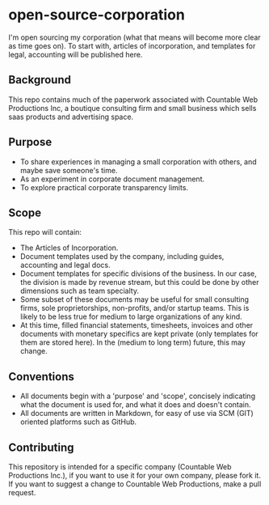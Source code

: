 # open-source-corporation
I'm open sourcing my corporation (what that means will become more clear as time goes on). To start with, articles of incorporation, and templates for legal, accounting will be published here.

## Background
This repo contains much of the paperwork associated with Countable Web Productions Inc, a boutique consulting firm and small business which sells saas products and advertising space.

## Purpose
  * To share experiences in managing a small corporation with others, and maybe save someone's time.
  * As an experiment in corporate document management.
  * To explore practical corporate transparency limits.

## Scope
This repo will contain:
  * The Articles of Incorporation.
  * Document templates used by the company, including guides, accounting and legal docs.
  * Document templates for specific divisions of the business. In our case, the division is made by revenue stream, but this could be done by other dimensions such as team specialty.
  * Some subset of these documents may be useful for small consulting firms, sole proprietorships, non-profits, and/or startup teams. This is likely to be less true for medium to large organizations of any kind.
  * At this time, filled financial statements, timesheets, invoices and other documents with monetary specifics are kept private (only templates for them are stored here). In the (medium to long term) future, this may change.

## Conventions
  * All documents begin with a 'purpose' and 'scope', concisely indicating what the document is used for, and what it does and doesn't contain.
  * All documents are written in Markdown, for easy of use via SCM (GIT) oriented platforms such as GitHub.

## Contributing
This repository is intended for a specific company (Countable Web Productions Inc.), if you want to use it for your own company, please fork it. If you want to suggest a change to Countable Web Productions, make a pull request.
